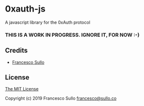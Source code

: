 # 0xauth-js
A javascript library for the 0xAuth protocol

### THIS IS A WORK IN PROGRESS. IGNORE IT, FOR NOW :-)

## Credits

  - [Francesco Sullo](https://francesco.sullo.co)

## License

[The MIT License](http://opensource.org/licenses/MIT)

Copyright (c) 2019 Francesco Sullo <francesco@sullo.co>

